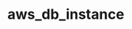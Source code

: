 # aws_db_instance

<!-- BEGINNING OF PRE-COMMIT-TERRAFORM DOCS HOOK -->

<!-- END OF PRE-COMMIT-TERRAFORM DOCS HOOK -->
